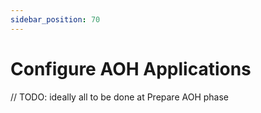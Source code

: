 ```yaml
---
sidebar_position: 70
---
```


# Configure AOH Applications

// TODO: ideally all to be done at Prepare AOH phase
